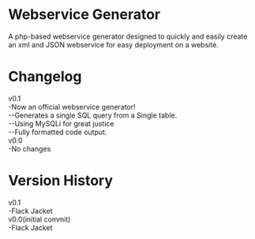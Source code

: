 Webservice Generator
=============

A php-based webservice generator designed to 
quickly and easily create an xml and JSON
webservice for easy deployment on a website.

Changelog
=============

v0.1  
-Now an official webservice generator!  
--Generates a single SQL query from a Single table.  
--Using MySQLi for great justice  
--Fully formatted code output.    
v0.0  
-No changes  

Version History
=============

v0.1  
-Flack Jacket  
v0.0(initial commit)  
-Flack Jacket  